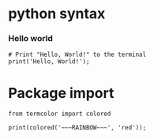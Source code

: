 # python syntax

### Hello world
```
# Print "Hello, World!" to the terminal
print('Hello, World!');
```


# Package import
```
from termcolor import colored

print(colored('~~~RAINBOW~~~', 'red'));
```
